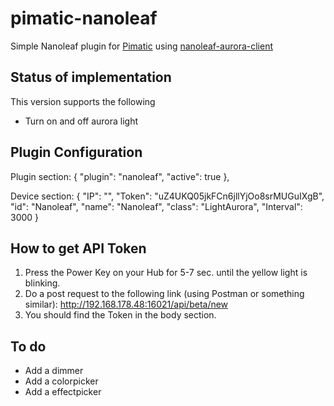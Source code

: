 # pimatic-nanoleaf
Simple Nanoleaf plugin for <a href="https://pimatic.org">Pimatic</a> using <a href="https://github.com/darrent/nanoleaf-aurora-api">nanoleaf-aurora-client</a>

## Status of implementation

This version supports the following
* Turn on and off aurora light

## Plugin Configuration

Plugin section:
    {
      "plugin": "nanoleaf",
      "active": true
    },
    
    
 Device section:
    {
      "IP": "<IP>",
      "Token": "uZ4UKQ05jkFCn6jllYjOo8srMUGuIXgB",
      "id": "Nanoleaf",
      "name": "Nanoleaf",
      "class": "LightAurora",
      "Interval": 3000
    }
  
## How to get API Token
1. Press the Power Key on your Hub for 5-7 sec. until the yellow light is blinking.
2. Do a post request to the following link (using Postman or something similar):
http://192.168.178.48:16021/api/beta/new 
3. You should find the Token in the body section.

## To do
- Add a dimmer 
- Add a colorpicker
- Add a effectpicker 
